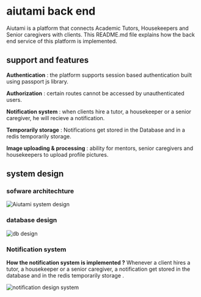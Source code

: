 # aiutami back end
Aiutami is a platform that connects Academic Tutors, Housekeepers and Senior caregivers with clients. This README.md file explains how the back end service of this platform is implemented.

## support and features 
**Authentication** : the platform supports session based authentication built using passport js library.

**Authorization** : certain routes cannot be accessed by unauthenticated users.

**Notification system** : when clients hire a tutor, a housekeeper or a senior caregiver, he will recieve a notification.

**Temporarily storage** : Notifications get stored in the Database and in a redis temporarily storage.

**Image uploading & processing** : ability for mentors, senior caregivers and housekeepers to upload profile pictures.



## system design

### sofware architechture

![Aiutami system design](https://user-images.githubusercontent.com/78510402/177692437-d4dd9098-6043-43ba-82e9-5855036bc4fc.PNG)

### database design

![db design](https://user-images.githubusercontent.com/78510402/177692484-4dc8355f-10e0-4d71-81d9-f0dde2a2e53b.PNG)

### Notification system

**How the notification system is implemented ?**
Whenever a client hires a tutor, a housekeeper or a senior caregiver, a notification get stored in the database and in the redis temporarily storage .




![notification design system](https://user-images.githubusercontent.com/78510402/177692515-75bf6c93-5f7c-430b-ab7c-766563de2961.PNG)


